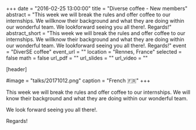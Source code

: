 +++
date = "2016-02-25 13:00:00"
title = "Diverse coffee - New members"
abstract = "This week we will break the rules and offer coffee to our internships. We willknow their background and what they are doing within our wonderful team. We lookforward seeing you all there!. Regards!"
abstract_short = "This week we will break the rules and offer coffee to our internships. We willknow their background and what they are doing within our wonderful team. We lookforward seeing you all there!. Regards!"
event = "DiverSE coffee"
event_url = ""
location = "Rennes, France"
selected = false
math = false
url_pdf = ""
url_slides = ""
url_video = ""


[header]

#image = "talks/20171012.png"
caption = "French :fr:"
+++


This week we will break the rules and offer coffee to our internships. We will know their background and what they are doing within our wonderful team. 

We look forward seeing you all there!. 

Regards!
